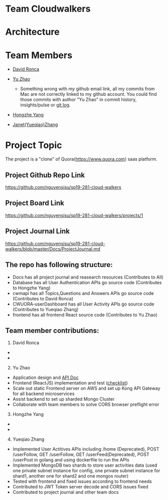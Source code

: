 # Team Cloudwalkers
# Architecture
# Team Members
* [David Ronca](https://github.com/)
* [Yu Zhao](https://github.com/yarns-backyard)
  - Something wrong with my github email link, all my commits from Mac are not correctly linked to my github account. You could find those commits with author "Yu Zhao" in commit history, insights/pulse or [git log](https://github.com/nguyensjsu/sp19-281-cloud-walkers/blob/master/frontend/gitlog_YuZhao.log).
  
* [Hongzhe Yang](https://github.com/)
* [Janet(Yueqiao)Zhang](https://github.com/treetree0211)

# Project Topic
The project is a "clone" of Quora(https://www.quora.com) saas platform.

## Project Github Repo Link
https://github.com/nguyensjsu/sp19-281-cloud-walkers

## Project Board Link
https://github.com/nguyensjsu/sp19-281-cloud-walkers/projects/1

## Project Journal Link
https://github.com/nguyensjsu/sp19-281-cloud-walkers/blob/master/Docs/ProjectJournal.md

## The repo has following structure:
- Docs has all project journal and reasearch resources (Contributes to All)
- Database has all User Authentication APIs go source code (Contributes to Hongzhe Yang)
- cwmapi has all Topics,Questions and Answers APIs go source code (Contributes to David Ronca)
- CWUORA-userDashboard has all User Activity APIs go source code (Contributes to Yueqiao Zhang)
- frontend has all frontend React source code (Contributes to Yu Zhao)

## Team member contributions:
1. David Ronca
-
-

2. Yu Zhao
- Application design and [API Doc](https://docs.google.com/spreadsheets/d/1M4RdDfX2pyHF5RVmjj8jFG7bgsPhhCXzO-LWUfgFXt8/edit?usp=sharing )
- Frontend (ReactJS) implementation and test ([checklist](https://github.com/nguyensjsu/sp19-281-cloud-walkers/blob/master/Docs/Frontend/PageTest.md))
- Scale out static Frontend server on AWS and set up Kong API Gateway for all backend microservices
- Assist backend to set up sharded Mongo Cluster
- Collaborate with team members to solve CORS browser preflight error

3. Hongzhe Yang
-
-

4. Yueqiao Zhang
- Implemented User Actitives APIs including /home (Deprecated), POST /userFollow, GET /userFollow, GET /userFeed(Deprecated),
  POST /userPost in golang and using dockerfile to run the APIs 
- Implemented MongoDB two shards to store user activities data (used one private subnet instance for config, one private subnet instance for shard1, another one for shard2 and one mongos router)
- Tested with frontend and fixed issues according to frontend needs
- Contributed to JWT Token server decode and CORS issues fixed
- Contributed to project journal and other team docs
  


